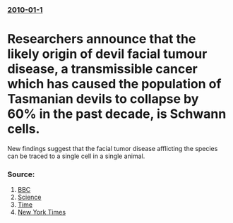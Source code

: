 ### [2010-01-1](/news/2010/01/1/index.md)

#  Researchers announce that the likely origin of devil facial tumour disease, a transmissible cancer which has caused the population of Tasmanian devils to collapse by 60% in the past decade, is Schwann cells. 

New findings suggest that the facial tumor disease afflicting the species can be traced to a single cell in a single animal.


### Source:

1. [BBC](http://news.bbc.co.uk/2/hi/science/nature/8433645.stm)
2. [Science](http://www.sciencemag.org/cgi/content/short/327/5961/84/)
3. [Time](http://www.time.com/time/health/article/0,8599,1950787,00.html?xid=rss-topstories)
4. [New York Times](http://www.nytimes.com/2010/01/01/science/01devil.html)
